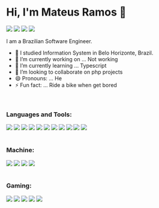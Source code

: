 # Hi, I'm Mateus Ramos 👋

[<img src="https://img.shields.io/badge/twitter-%231DA1F2.svg?&style=for-the-badge&logo=twitter&logoColor=white">](https://twitter.com/mateusrmos)
[<img src="https://img.shields.io/badge/linkedin-%230077B5.svg?&style=for-the-badge&logo=linkedin&logoColor=white">](https://www.linkedin.com/in/mateusrmos/)
[<img src="https://img.shields.io/badge/instagram-%23E4405F.svg?&style=for-the-badge&logo=instagram&logoColor=white">](https://www.instagram.com/mateusrmos/)
[<img src="https://img.shields.io/badge/facebook-%231877F2.svg?&style=for-the-badge&logo=facebook&logoColor=white">](https://www.facebook.com/mateusrmos)
<!-- **mateusrmos/mateusrmos** is a ✨ _special_ ✨ repository because its `README.md` (this file) appears on your GitHub profile. -->

I am a Brazilian Software Engineer.
- :school: I studied Information System in Belo Horizonte, Brazil.
- 🔭 I’m currently working on ... Not working
- 🌱 I’m currently learning ... Typescript
- 👯 I’m looking to collaborate on php projects
- 😄 Pronouns: ... He
- ⚡ Fun fact: ... Ride a bike when get bored
<br/>

### Languages and Tools:
<div display="flex">
  <img src="https://img.shields.io/badge/html5%20-%23E34F26.svg?&style=for-the-badge&logo=html5&logoColor=white">
  <img src="https://img.shields.io/badge/css3%20-%231572B6.svg?&style=for-the-badge&logo=css3&logoColor=white">
  <img src="https://img.shields.io/badge/javascript-%23F7DF1E.svg?&style=for-the-badge&logo=javascript&logoColor=white&labelColor=black">
  <img src="https://img.shields.io/badge/php%20-%2314354C.svg?&style=for-the-badge&logo=php&logoColor=white"> 
  <img src="https://img.shields.io/badge/node%20-%2300599C.svg?&style=for-the-badge&logo=node.js&logoColor=white">
  <img src="https://img.shields.io/badge/symfony%20-%2314354C.svg?&style=for-the-badge&logo=symfony&logoColor=white"> 
  <img src="https://img.shields.io/badge/laravel%20-%2314354C.svg?&style=for-the-badge&logo=laravel&logoColor=white"> 
  <img src="https://img.shields.io/badge/react%20-%2314354C.svg?&style=for-the-badge&logo=react&logoColor=white"> 
  <img src="https://img.shields.io/badge/git%20-%23F05033.svg?&style=for-the-badge&logo=git&logoColor=white"/>
  <img src="https://img.shields.io/badge/github%20-%23121011.svg?&style=for-the-badge&logo=github&logoColor=white"/>
  <img src="https://img.shields.io/badge/docker%20-%23121011.svg?&style=for-the-badge&logo=docker&logoColor=white"/>
</div>
<br/>

### Machine:
<div display="flex">
  <img src="https://img.shields.io/badge/windows-10-%23F50F0F.svg?&style=for-the-badge&logo=windows&logoColor=white" />
  <img src="https://img.shields.io/badge/ubuntu-%23dd4814.svg?&style=for-the-badge&logo=ubuntu&logoColor=white">
  <img src="https://img.shields.io/badge/ryzen-5600x-%230071C5.svg?&style=for-the-badge&logo=amd&logoColor=white" />
  <img src="https://img.shields.io/badge/nvidia-GeForce%20gtx2060-%2376B900.svg?&style=for-the-badge&logo=nvidia&logoColor=white" />
</div>
<br>

### Gaming:
<div display="flex">
  <img src="https://img.shields.io/badge/Steam-%23000000.svg?&style=for-the-badge&logo=steam&logoColor=white" />
  <img src="https://img.shields.io/badge/GTA5-%23000000.svg?&style=for-the-badge" />
  <img src="https://img.shields.io/badge/Call%20Of%20Duty%20WARZONE-%23000000.svg?&style=for-the-badge" />
  <img src="https://img.shields.io/badge/PUBG-%23000000.svg?&style=for-the-badge" />
  <img src="https://img.shields.io/badge/counter%20strike-%23000000.svg?&style=for-the-badge&logo=counter-strike" />
</div>
<br>



